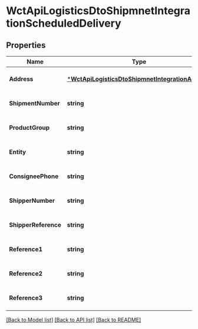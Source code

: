 # WctApiLogisticsDtoShipmnetIntegrationScheduledDelivery

## Properties
Name | Type | Description | Notes
------------ | ------------- | ------------- | -------------
**Address** | [***WctApiLogisticsDtoShipmnetIntegrationAddress**](WCT.Api.Logistics.Dto.ShipmnetIntegration.Address.md) |  | [optional] [default to null]
**ShipmentNumber** | **string** |  | [optional] [default to null]
**ProductGroup** | **string** |  | [optional] [default to null]
**Entity** | **string** |  | [optional] [default to null]
**ConsigneePhone** | **string** |  | [optional] [default to null]
**ShipperNumber** | **string** |  | [optional] [default to null]
**ShipperReference** | **string** |  | [optional] [default to null]
**Reference1** | **string** |  | [optional] [default to null]
**Reference2** | **string** |  | [optional] [default to null]
**Reference3** | **string** |  | [optional] [default to null]

[[Back to Model list]](../README.md#documentation-for-models) [[Back to API list]](../README.md#documentation-for-api-endpoints) [[Back to README]](../README.md)

